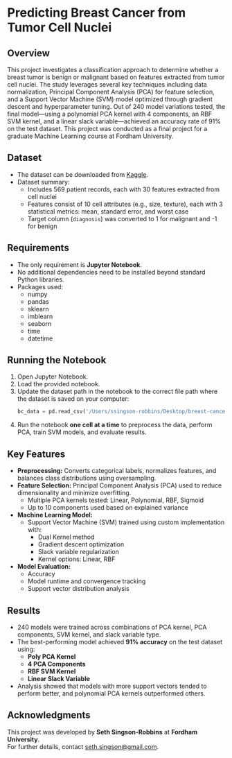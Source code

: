 # Predicting Breast Cancer from Tumor Cell Nuclei

## Overview
This project investigates a classification approach to determine whether a breast tumor is benign or malignant based on features extracted from tumor cell nuclei. The study leverages several key techniques including data normalization, Principal Component Analysis (PCA) for feature selection, and a Support Vector Machine (SVM) model optimized through gradient descent and hyperparameter tuning. Out of 240 model variations tested, the final model—using a polynomial PCA kernel with 4 components, an RBF SVM kernel, and a linear slack variable—achieved an accuracy rate of 91% on the test dataset. This project was conducted as a final project for a graduate Machine Learning course at Fordham University.

## Dataset
- The dataset can be downloaded from [Kaggle](https://www.kaggle.com/datasets/yasserh/breast-cancer-dataset).
- Dataset summary: 
  - Includes 569 patient records, each with 30 features extracted from cell nuclei
  - Features consist of 10 cell attributes (e.g., size, texture), each with 3 statistical metrics: mean, standard error, and worst case
  - Target column (`diagnosis`) was converted to 1 for malignant and -1 for benign

## Requirements
- The only requirement is **Jupyter Notebook**.
- No additional dependencies need to be installed beyond standard Python libraries.
- Packages used:
  - numpy
  - pandas
  - sklearn
  - imblearn
  - seaborn
  - time
  - datetime

## Running the Notebook
1. Open Jupyter Notebook.
2. Load the provided notebook.
3. Update the dataset path in the notebook to the correct file path where the dataset is saved on your computer:
   ```python
   bc_data = pd.read_csv('/Users/ssingson-robbins/Desktop/breast-cancer.csv').to_numpy()
   ```
4. Run the notebook **one cell at a time** to preprocess the data, perform PCA, train SVM models, and evaluate results.

## Key Features
- **Preprocessing:** Converts categorical labels, normalizes features, and balances class distributions using oversampling.
- **Feature Selection:** Principal Component Analysis (PCA) used to reduce dimensionality and minimize overfitting.
  - Multiple PCA kernels tested: Linear, Polynomial, RBF, Sigmoid
  - Up to 10 components used based on explained variance
- **Machine Learning Model:**
  - Support Vector Machine (SVM) trained using custom implementation with:
    - Dual Kernel method
    - Gradient descent optimization
    - Slack variable regularization
    - Kernel options: Linear, RBF
- **Model Evaluation:**
  - Accuracy
  - Model runtime and convergence tracking
  - Support vector distribution analysis

## Results
- 240 models were trained across combinations of PCA kernel, PCA components, SVM kernel, and slack variable type.
- The best-performing model achieved **91% accuracy** on the test dataset using:
  - **Poly PCA Kernel**
  - **4 PCA Components**
  - **RBF SVM Kernel**
  - **Linear Slack Variable**
- Analysis showed that models with more support vectors tended to perform better, and polynomial PCA kernels outperformed others.

## Acknowledgments
This project was developed by **Seth Singson-Robbins** at **Fordham University**.  
For further details, contact [seth.singson@gmail.com](mailto:seth.singson@gmail.com).